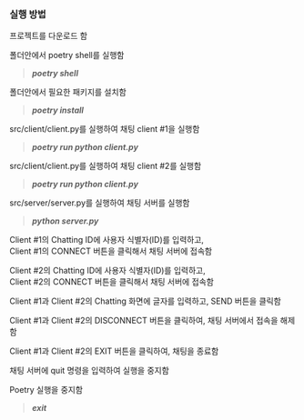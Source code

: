 <h3>실행 방법</h3>	

프로젝트를 다운로드 함

폴더안에서 poetry shell를 실행함<br />
> <em><strong>poetry shell</strong></em>

폴더안에서 필요한 패키지를 설치함<br />
> <em><strong>poetry install</strong></em>

src/client/client.py를 실행하여 채팅 client #1을 실행함<br />
> <em><strong>poetry run python client.py</strong></em>

src/client/client.py를 실행하여 채팅 client #2를 실행함<br />
> <em><strong>poetry run python client.py</strong></em>

src/server/server.py를 실행하여 채팅 서버를 실행함<br />
> <em><strong>python server.py</strong></em>

Client #1의 Chatting ID에 사용자 식별자(ID)를 입력하고,<br />
Client #1의 CONNECT 버튼을 클릭해서 채팅 서버에 접속함

Client #2의 Chatting ID에 사용자 식별자(ID)를 입력하고,<br />
Client #2의 CONNECT 버튼을 클릭해서 채팅 서버에 접속함

Client #1과 Client #2의 Chatting 화면에 글자를 입력하고, SEND 버튼을 클릭함

Client #1과 Client #2의 DISCONNECT 버튼을 클릭하여, 채팅 서버에서 접속을 해제함

Client #1과 Client #2의 EXIT 버튼을 클릭하여, 채팅을 종료함

채팅 서버에 quit 명령을 입력하여 실행을 중지함

Poetry 실행을 중지함<br />
> <em><strong>exit</strong></em>

